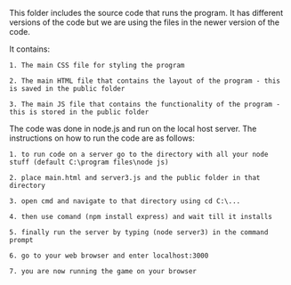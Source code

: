 This folder includes the source code that runs the program. It has different versions of the code but we are using the files in the newer version of the code.

It contains:

 	1. The main CSS file for styling the program
	
	2. The main HTML file that contains the layout of the program - this is saved in the public folder
	
	3. The main JS file that contains the functionality of the program - this is stored in the public folder

The code was done in node.js and run on the local host server. The instructions on how to run the code are as follows:

	1. to run code on a server go to the directory with all your node stuff (default C:\program files\node js)

	2. place main.html and server3.js and the public folder in that directory

	3. open cmd and navigate to that directory using cd C:\...
	
	4. then use comand (npm install express) and wait till it installs
	
	5. finally run the server by typing (node server3) in the command prompt
	
	6. go to your web browser and enter localhost:3000 

	7. you are now running the game on your browser
